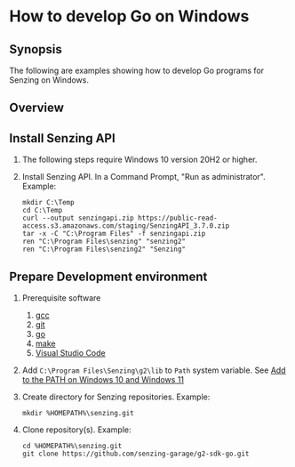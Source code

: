 # How to develop Go on Windows

## Synopsis

The following are examples showing how to develop Go programs for Senzing on Windows.

## Overview

## Install Senzing API

1. The following steps require Windows 10 version 20H2 or higher.
1. Install Senzing API.
   In a Command Prompt, "Run as administrator".
   Example:

    ```console
    mkdir C:\Temp
    cd C:\Temp
    curl --output senzingapi.zip https://public-read-access.s3.amazonaws.com/staging/SenzingAPI_3.7.0.zip
    tar -x -C "C:\Program Files" -f senzingapi.zip
    ren "C:\Program Files\senzing" "senzing2"
    ren "C:\Program Files\senzing2" "Senzing"
    ```

## Prepare Development environment

1. Prerequisite software
    1. [gcc](../WHATIS/gcc.md#windows)
    1. [git](../WHATIS/git.md#windows)
    1. [go](../WHATIS/go.md#install)
    1. [make](../WHATIS/make.md#windows)
    1. [Visual Studio Code](../WHATIS/visual-studio-code.md#windows)
1. Add `C:\Program Files\Senzing\g2\lib` to `Path` system variable.
   See [Add to the PATH on Windows 10 and Windows 11](https://www.architectryan.com/2018/03/17/add-to-the-path-on-windows-10/)
1. Create directory for Senzing repositories.
   Example:

    ```console
    mkdir %HOMEPATH%\senzing.git
    ```

1. Clone repository(s).
   Example:

    ```console
    cd %HOMEPATH%\senzing.git
    git clone https://github.com/senzing-garage/g2-sdk-go.git
    ```
